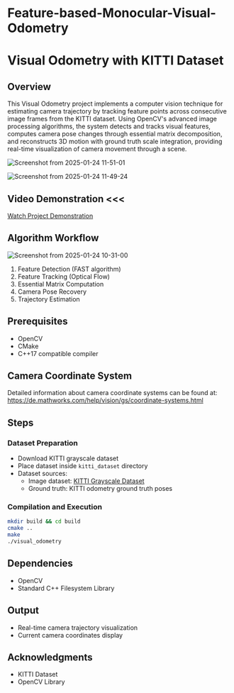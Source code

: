 # Feature-based-Monocular-Visual-Odometry

# Visual Odometry with KITTI Dataset

## Overview
This Visual Odometry project implements a computer vision technique for estimating camera trajectory by tracking feature points across consecutive image frames from the KITTI dataset. Using OpenCV's advanced image processing algorithms, the system detects and tracks visual features, computes camera pose changes through essential matrix decomposition, and reconstructs 3D motion with ground truth scale integration, providing real-time visualization of camera movement through a scene.

![Screenshot from 2025-01-24 11-51-01](https://github.com/user-attachments/assets/43821acc-a6ff-48c7-abba-1674fd124742)

![Screenshot from 2025-01-24 11-49-24](https://github.com/user-attachments/assets/8000836d-f17a-4002-8a6e-0878fb28952d)

## Video Demonstration <<<
[Watch Project Demonstration](https://drive.google.com/file/d/17V9M7m_ldSC8W2JBr6J97VvN86amLDRw/view?usp=sharing)

## Algorithm Workflow

![Screenshot from 2025-01-24 10-31-00](https://github.com/user-attachments/assets/65931d54-9c5b-40e2-8b75-5452f4af04d4)


1. Feature Detection (FAST algorithm)
2. Feature Tracking (Optical Flow)
3. Essential Matrix Computation
4. Camera Pose Recovery
5. Trajectory Estimation

## Prerequisites
- OpenCV
- CMake
- C++17 compatible compiler

## Camera Coordinate System
Detailed information about camera coordinate systems can be found at:
https://de.mathworks.com/help/vision/gs/coordinate-systems.html

## Steps

### Dataset Preparation
- Download KITTI grayscale dataset
- Place dataset inside `kitti_dataset` directory
- Dataset sources:
  - Image dataset: [KITTI Grayscale Dataset](https://www.cvlibs.net/datasets/kitti/eval_odometry.php)
  - Ground truth: KITTI odometry ground truth poses

### Compilation and Execution
```bash
mkdir build && cd build
cmake ..
make
./visual_odometry
```

## Dependencies
- OpenCV
- Standard C++ Filesystem Library

## Output
- Real-time camera trajectory visualization
- Current camera coordinates display

## Acknowledgments
- KITTI Dataset
- OpenCV Library
